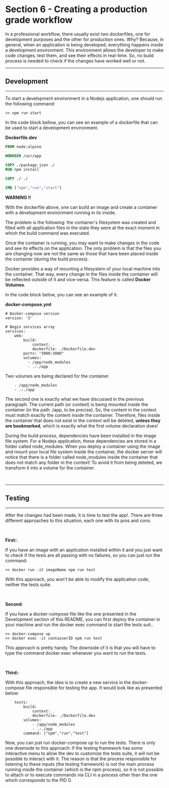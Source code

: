 # Section 6 - Creating a production grade workflow

In a professional workflow, there usually exist two dockerfiles, one for development purposes and the other for production ones.
Why? Because, in general, when an application is being developed, everything happens inside a development environment. This environment allows the developer to make code changes, test them, and see their effects in real-time. So, no build process is needed to check if the changes have worked well or not.

<hr />

## Development

<hr/>

To start a development environment in a Nodejs application, one should run the following command:
```
>> npm run start
```

In the code block bellow, you can see an example of a dockerfile that can be used to start a development environment.

**Dockerfile.dev**
```Dockerfile
FROM node:alpine

WORKDIR /usr/app

COPY ./package.json ./
RUN npm install

COPY ./ ./

CMD ["npm","run","start"]

```

**WARNING !!** 

With the dockerfile above, one can build an image and create a container with a development environment running in its inside.

The problem is the following: the container's filesystem was created and filled with all application files in the state they were at the exact moment in which the build command was executed.

Once the container is running, you may want to make changes in the code and see its effects on the application. The only problem is that the files you are changing now are not the same as those that have been placed inside the container (during the build process).

Docker provides a way of mounting a filesystem of your local machine into the container. That way, every change in the files inside the container will be reflected outside of it and vice-versa. This feature is called **Docker Volumes**.

In the code block below, you can see an example of it.

**docker-compose.yml**
```YML
# Docker-compose version
version: '3'

# Begin services array
services:
    web:
        build: 
            context: .
            dockerfile: ./Dockerfile.dev
        ports: "3000:3000"
        volumes:
          - /app/node_modules
          - .:./app

```

Two volumes are being declared for the container.

```YML
    - /app/node_modules
    - .:./app
```
 
The second one is exactly what we have discussed in the previous paragraph. The current path (or context) is being mounted inside the container (in the path ./app, to be precise). So, the content in the context must match exactly the content inside the container. Therefore, files inside the container that does not exist in the context will be deleted, **unless they are bookmarked**, which is exactly what the first volume declaration does! 

During the build process, dependencies have been installed in the image file system. For a Nodejs application, these dependencies are stored in a folder called node_modules. When you deploy a container using the image and mount your local file system inside the container, the docker server will notice that there is a folder called node_modules inside the container that does not match any folder in the context! To avoid it from being deleted, we transform it into a volume for the container.

<br/>

<hr />

## Testing

<hr/>

After the changes had been made, it is time to test the app!. There are three different approaches to this situation, each one with its pros and cons.

<br/>

**First:**: 

If you have an image with an application installed within it and you just want to check if the tests are all passing with no failures, so you can just run the command:

```
>> docker run -it imageName npm run test
```
With this approach, you won't be able to modify the application code, neither the tests suite.

<br/>

**Second**:

If you have a docker-compose file like the one presented in the Development section of this README, you can first deploy the container in your machine and run the docker exec command to start the tests suit..

```
>> docker-compose up
>> docker exec -it containerID npm run test
```

This approach is pretty handy. The downside of it is that you will have to type the command docker exec whenever you want to run the tests.

<br/>

**Third:**:

With this approach, the idea is to create a new service in the docker-compose file responsible for testing the app. It would look like as presented below:

```YML
    tests:
        build:
            context: .
            dockerfile: ./Dockerfile.dev
        volumes:
            - /app/node_modules
            - .:./app  
        command: ["npm","run","test"] 
```

Now, you can just run docker-compose up to run the tests.
There is only one downside to this approach: if the testing framework has some interactive menu to allow the dev to customize the tests suite, it will not be possible to interact with it. The reason is that the process responsible for listening to these inputs (the testing framework) is not the main process running inside the container (which is the npm process), so it is not possible to attach or to execute commands via CLI in a process other than the one which corresponds to the PID 0.